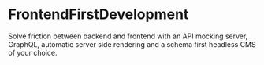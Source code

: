 # FrontendFirstDevelopment
Solve friction between backend and frontend with an API mocking server, GraphQL, automatic server side rendering and a schema first headless CMS of your choice.
